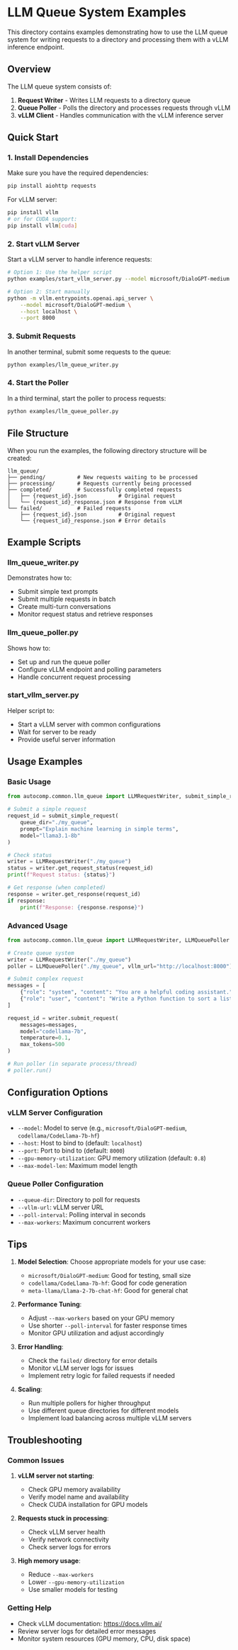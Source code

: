 # LLM Queue System Examples

This directory contains examples demonstrating how to use the LLM queue system for writing requests to a directory and processing them with a vLLM inference endpoint.

## Overview

The LLM queue system consists of:
1. **Request Writer** - Writes LLM requests to a directory queue
2. **Queue Poller** - Polls the directory and processes requests through vLLM
3. **vLLM Client** - Handles communication with the vLLM inference server

## Quick Start

### 1. Install Dependencies

Make sure you have the required dependencies:

```bash
pip install aiohttp requests
```

For vLLM server:
```bash
pip install vllm
# or for CUDA support:
pip install vllm[cuda]
```

### 2. Start vLLM Server

Start a vLLM server to handle inference requests:

```bash
# Option 1: Use the helper script
python examples/start_vllm_server.py --model microsoft/DialoGPT-medium --wait

# Option 2: Start manually
python -m vllm.entrypoints.openai.api_server \
    --model microsoft/DialoGPT-medium \
    --host localhost \
    --port 8000
```

### 3. Submit Requests

In another terminal, submit some requests to the queue:

```bash
python examples/llm_queue_writer.py
```

### 4. Start the Poller

In a third terminal, start the poller to process requests:

```bash
python examples/llm_queue_poller.py
```

## File Structure

When you run the examples, the following directory structure will be created:

```
llm_queue/
├── pending/          # New requests waiting to be processed
├── processing/       # Requests currently being processed
├── completed/        # Successfully completed requests
│   ├── {request_id}.json          # Original request
│   └── {request_id}_response.json # Response from vLLM
└── failed/           # Failed requests
    ├── {request_id}.json          # Original request
    └── {request_id}_response.json # Error details
```

## Example Scripts

### llm_queue_writer.py

Demonstrates how to:
- Submit simple text prompts
- Submit multiple requests in batch
- Create multi-turn conversations
- Monitor request status and retrieve responses

### llm_queue_poller.py

Shows how to:
- Set up and run the queue poller
- Configure vLLM endpoint and polling parameters
- Handle concurrent request processing

### start_vllm_server.py

Helper script to:
- Start a vLLM server with common configurations
- Wait for server to be ready
- Provide useful server information

## Usage Examples

### Basic Usage

```python
from autocomp.common.llm_queue import LLMRequestWriter, submit_simple_request

# Submit a simple request
request_id = submit_simple_request(
    queue_dir="./my_queue",
    prompt="Explain machine learning in simple terms",
    model="llama3.1-8b"
)

# Check status
writer = LLMRequestWriter("./my_queue")
status = writer.get_request_status(request_id)
print(f"Request status: {status}")

# Get response (when completed)
response = writer.get_response(request_id)
if response:
    print(f"Response: {response.response}")
```

### Advanced Usage

```python
from autocomp.common.llm_queue import LLMRequestWriter, LLMQueuePoller

# Create queue system
writer = LLMRequestWriter("./my_queue")
poller = LLMQueuePoller("./my_queue", vllm_url="http://localhost:8000")

# Submit complex request
messages = [
    {"role": "system", "content": "You are a helpful coding assistant."},
    {"role": "user", "content": "Write a Python function to sort a list."}
]

request_id = writer.submit_request(
    messages=messages,
    model="codellama-7b",
    temperature=0.1,
    max_tokens=500
)

# Run poller (in separate process/thread)
# poller.run()
```

## Configuration Options

### vLLM Server Configuration

- `--model`: Model to serve (e.g., `microsoft/DialoGPT-medium`, `codellama/CodeLlama-7b-hf`)
- `--host`: Host to bind to (default: `localhost`)
- `--port`: Port to bind to (default: `8000`)
- `--gpu-memory-utilization`: GPU memory utilization (default: `0.8`)
- `--max-model-len`: Maximum model length

### Queue Poller Configuration

- `--queue-dir`: Directory to poll for requests
- `--vllm-url`: vLLM server URL
- `--poll-interval`: Polling interval in seconds
- `--max-workers`: Maximum concurrent workers

## Tips

1. **Model Selection**: Choose appropriate models for your use case:
   - `microsoft/DialoGPT-medium`: Good for testing, small size
   - `codellama/CodeLlama-7b-hf`: Good for code generation
   - `meta-llama/Llama-2-7b-chat-hf`: Good for general chat

2. **Performance Tuning**:
   - Adjust `--max-workers` based on your GPU memory
   - Use shorter `--poll-interval` for faster response times
   - Monitor GPU utilization and adjust accordingly

3. **Error Handling**:
   - Check the `failed/` directory for error details
   - Monitor vLLM server logs for issues
   - Implement retry logic for failed requests if needed

4. **Scaling**:
   - Run multiple pollers for higher throughput
   - Use different queue directories for different models
   - Implement load balancing across multiple vLLM servers

## Troubleshooting

### Common Issues

1. **vLLM server not starting**:
   - Check GPU memory availability
   - Verify model name and availability
   - Check CUDA installation for GPU models

2. **Requests stuck in processing**:
   - Check vLLM server health
   - Verify network connectivity
   - Check server logs for errors

3. **High memory usage**:
   - Reduce `--max-workers`
   - Lower `--gpu-memory-utilization`
   - Use smaller models for testing

### Getting Help

- Check vLLM documentation: https://docs.vllm.ai/
- Review server logs for detailed error messages
- Monitor system resources (GPU memory, CPU, disk space)
